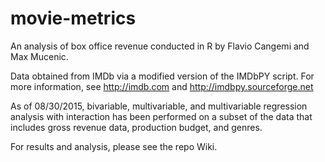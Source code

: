 # movie-metrics
An analysis of box office revenue conducted in R by Flavio Cangemi and Max Mucenic.

Data obtained from IMDb via a modified version of the IMDbPY script. For more information, see http://imdb.com and http://imdbpy.sourceforge.net

As of 08/30/2015, bivariable, multivariable, and multivariable regression analysis with interaction has been performed on a subset of the data that includes gross revenue data, production budget, and genres. 

For results and analysis, please see the repo Wiki. 
